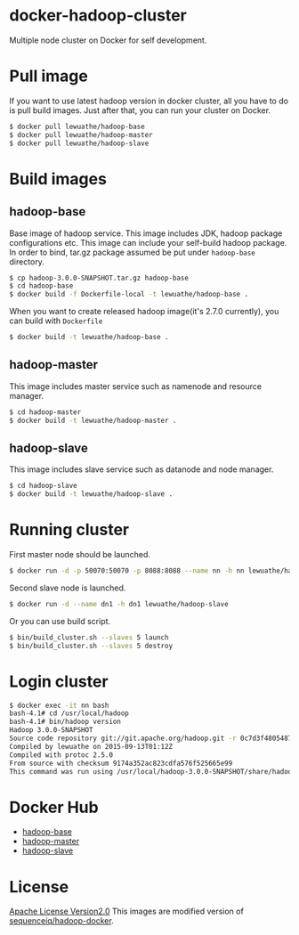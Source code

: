 # docker-hadoop-cluster

Multiple node cluster on Docker for self development.

# Pull image
If you want to use latest hadoop version in docker cluster, all you have to do is pull build images.
Just after that, you can run your cluster on Docker. 

```bash
$ docker pull lewuathe/hadoop-base
$ docker pull lewuathe/hadoop-master
$ docker pull lewuathe/hadoop-slave
```

# Build images

## hadoop-base

Base image of hadoop service. This image includes JDK, hadoop package configurations etc. This image can include your self-build hadoop package.
In order to bind, tar.gz package assumed be put under `hadoop-base` directory. 

```bash
$ cp hadoop-3.0.0-SNAPSHOT.tar.gz hadoop-base
$ cd hadoop-base
$ docker build -f Dockerfile-local -t lewuathe/hadoop-base .
```

When you want to create released hadoop image(it's 2.7.0 currently), you can build with `Dockerfile`

```bash
$ docker build -t lewuathe/hadoop-base .
```

## hadoop-master

This image includes master service such as namenode and resource manager.

```bash
$ cd hadoop-master
$ docker build -t lewuathe/hadoop-master .
```

## hadoop-slave

This image includes slave service such as datanode and node manager.

```bash
$ cd hadoop-slave
$ docker build -t lewuathe/hadoop-slave .
```

# Running cluster

First master node should be launched.

```bash
$ docker run -d -p 50070:50070 -p 8088:8088 --name nn -h nn lewuathe/hadoop-master
```

Second slave node is launched.

```bash
$ docker run -d --name dn1 -h dn1 lewuathe/hadoop-slave
```

Or you can use build script.

```bash
$ bin/build_cluster.sh --slaves 5 launch
$ bin/build_cluster.sh --slaves 5 destroy
```

# Login cluster

```bash
$ docker exec -it nn bash
bash-4.1# cd /usr/local/hadoop
bash-4.1# bin/hadoop version
Hadoop 3.0.0-SNAPSHOT
Source code repository git://git.apache.org/hadoop.git -r 0c7d3f480548745e9e9ccad1d318371c020c3003
Compiled by lewuathe on 2015-09-13T01:12Z
Compiled with protoc 2.5.0
From source with checksum 9174a352ac823cdfa576f525665e99
This command was run using /usr/local/hadoop-3.0.0-SNAPSHOT/share/hadoop/common/hadoop-common-3.0.0-SNAPSHOT.jar
```

# Docker Hub

* [hadoop-base](https://hub.docker.com/r/lewuathe/hadoop-base/)
* [hadoop-master](https://hub.docker.com/r/lewuathe/hadoop-master/)
* [hadoop-slave](https://hub.docker.com/r/lewuathe/hadoop-slave/)

# License

[Apache License Version2.0](http://www.apache.org/licenses/LICENSE-2.0)
This images are modified version of [sequenceiq/hadoop-docker](https://github.com/sequenceiq/hadoop-docker).
